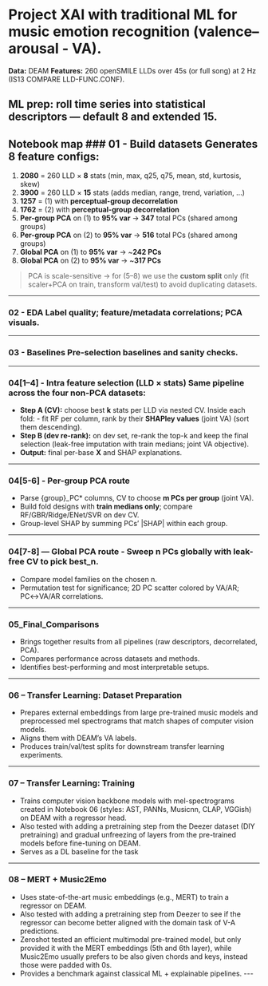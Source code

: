 # Project XAI with traditional ML for music emotion recognition (valence–arousal - **VA**).

**Data:** DEAM **Features:** 260 openSMILE LLDs over 45s (or full song) at 2 Hz (IS13 COMPARE LLD-FUNC.CONF).

**ML prep:** roll time series into statistical descriptors — default **8** and extended **15**.
--- 
## Notebook map ### 01 - Build datasets Generates 8 feature configs:
1) **2080** = 260 LLD × **8** stats (min, max, q25, q75, mean, std, kurtosis, skew)
2) **3900** = 260 LLD × **15** stats (adds median, range, trend, variation, …)
3) **1257** = (1) with **perceptual-group decorrelation**
4) **1762** = (2) with **perceptual-group decorrelation**
5) **Per-group PCA** on (1) to **95% var** → **347** total PCs (shared among groups)
6) **Per-group PCA** on (2) to **95% var** → **516** total PCs (shared among groups)
7) **Global PCA** on (1) to **95% var** → ~**242 PCs**
8) **Global PCA** on (2) to **95% var** → ~**317 PCs**
 > PCA is scale-sensitive → for (5–8) we use the **custom split** only (fit scaler+PCA on train, transform val/test) to avoid duplicating datasets.
---
### 02 - EDA Label quality; feature/metadata correlations; PCA visuals.
---
### 03 - Baselines Pre-selection baselines and sanity checks.
---
### 04[1–4] - Intra feature selection (LLD × stats) Same pipeline across the four non-PCA datasets: 
- **Step A (CV):** choose best **k** stats per LLD via nested CV. Inside each fold: - fit RF per column, rank by their **SHAPley values** (joint VA) (sort them descending).
- **Step B (dev re-rank):** on dev set, re-rank the top-k and keep the final selection (leak-free imputation with train medians; joint VA objective).
- **Output:** final per-base **X** and SHAP explanations.
---
### 04[5-6] - Per-group PCA route
- Parse {group}_PC* columns, CV to choose **m PCs per group** (joint VA).
- Build fold designs with **train medians only**; compare RF/GBR/Ridge/ENet/SVR on dev CV.
- Group-level SHAP by summing PCs’ |SHAP| within each group.
---
### 04[7-8] — Global PCA route - Sweep **n PCs** globally with leak-free CV to pick **best_n**.
- Compare model families on the chosen n.
- Permutation test for significance; 2D PC scatter colored by VA/AR; PC↔VA/AR correlations.
---
### 05_Final_Comparisons
- Brings together results from all pipelines (raw descriptors, decorrelated, PCA).
- Compares performance across datasets and methods.
- Identifies best-performing and most interpretable setups.
---
### 06 – Transfer Learning: Dataset Preparation
- Prepares external embeddings from large pre-trained music models and preprocessed mel spectrograms that match shapes of computer vision models.
- Aligns them with DEAM’s VA labels.
- Produces train/val/test splits for downstream transfer learning experiments.
---
### 07 – Transfer Learning: Training 
- Trains computer vision backbone models with mel-spectrograms created in Notebook 06 (styles: AST, PANNs, Musicnn, CLAP, VGGish) on DEAM with a regressor head.
- Also tested with adding a pretraining step from the Deezer dataset (DIY pretraining) and gradual unfreezing of layers from the pre-trained models before fine-tuning on DEAM.
- Serves as a DL baseline for the task
---
### 08 – MERT + Music2Emo
- Uses state-of-the-art music embeddings (e.g., MERT) to train a regressor on DEAM.
- Also tested with adding a pretraining step from Deezer to see if the regressor can become better aligned with the domain task of V-A predictions.
- Zeroshot tested an efficient multimodal pre-trained model, but only provided it with the MERT embeddings (5th and 6th layer), while Music2Emo usually prefers to be also given chords and keys, instead those were padded with 0s.
- Provides a benchmark against classical ML + explainable pipelines. ---
